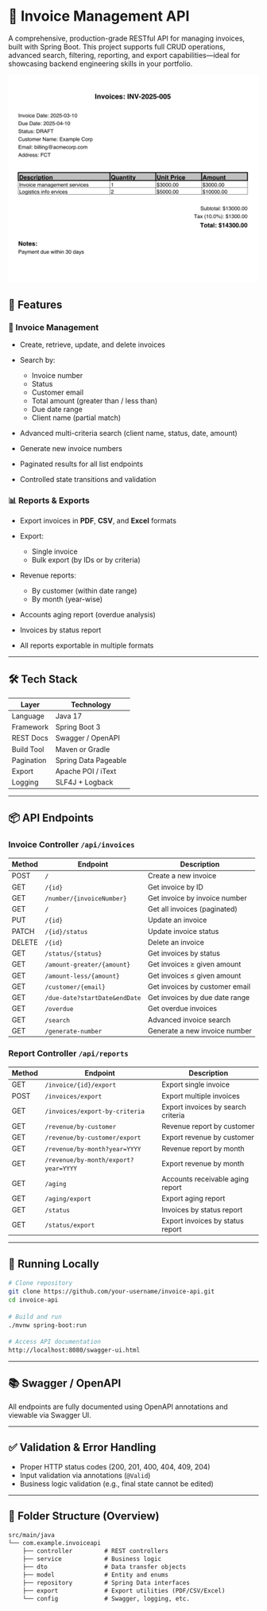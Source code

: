 # 📄 Invoice Management API

A comprehensive, production-grade RESTful API for managing invoices, built with Spring Boot. This project supports full CRUD operations, advanced search, filtering, reporting, and export capabilities—ideal for showcasing backend engineering skills in your portfolio.

<img src='./screenshot%20.png' title='screenshot'  alt='screenshot'/>

## 🚀 Features

### 🔧 Invoice Management

* Create, retrieve, update, and delete invoices
* Search by:

  * Invoice number
  * Status
  * Customer email
  * Total amount (greater than / less than)
  * Due date range
  * Client name (partial match)
* Advanced multi-criteria search (client name, status, date, amount)
* Generate new invoice numbers
* Paginated results for all list endpoints
* Controlled state transitions and validation

### 📊 Reports & Exports

* Export invoices in **PDF**, **CSV**, and **Excel** formats
* Export:

  * Single invoice
  * Bulk export (by IDs or by criteria)
* Revenue reports:

  * By customer (within date range)
  * By month (year-wise)
* Accounts aging report (overdue analysis)
* Invoices by status report
* All reports exportable in multiple formats

---

## 🛠️ Tech Stack

| Layer      | Technology                   |
| ---------- | ---------------------------- |
| Language   | Java 17                      |
| Framework  | Spring Boot 3                |
| REST Docs  | Swagger / OpenAPI            |
| Build Tool | Maven or Gradle              |
| Pagination | Spring Data Pageable         |
| Export     | Apache POI / iText |
| Logging    | SLF4J + Logback              |

---

## 📦 API Endpoints

### Invoice Controller `/api/invoices`

| Method | Endpoint                      | Description                    |
| ------ | ----------------------------- | ------------------------------ |
| POST   | `/`                           | Create a new invoice           |
| GET    | `/{id}`                       | Get invoice by ID              |
| GET    | `/number/{invoiceNumber}`     | Get invoice by invoice number  |
| GET    | `/`                           | Get all invoices (paginated)   |
| PUT    | `/{id}`                       | Update an invoice              |
| PATCH  | `/{id}/status`                | Update invoice status          |
| DELETE | `/{id}`                       | Delete an invoice              |
| GET    | `/status/{status}`            | Get invoices by status         |
| GET    | `/amount-greater/{amount}`    | Get invoices ≥ given amount    |
| GET    | `/amount-less/{amount}`       | Get invoices ≤ given amount    |
| GET    | `/customer/{email}`           | Get invoices by customer email |
| GET    | `/due-date?startDate&endDate` | Get invoices by due date range |
| GET    | `/overdue`                    | Get overdue invoices           |
| GET    | `/search`                     | Advanced invoice search        |
| GET    | `/generate-number`            | Generate a new invoice number  |

### Report Controller `/api/reports`

| Method | Endpoint                             | Description                        |
| ------ | ------------------------------------ | ---------------------------------- |
| GET    | `/invoice/{id}/export`               | Export single invoice              |
| POST   | `/invoices/export`                   | Export multiple invoices           |
| GET    | `/invoices/export-by-criteria`       | Export invoices by search criteria |
| GET    | `/revenue/by-customer`               | Revenue report by customer         |
| GET    | `/revenue/by-customer/export`        | Export revenue by customer         |
| GET    | `/revenue/by-month?year=YYYY`        | Revenue report by month            |
| GET    | `/revenue/by-month/export?year=YYYY` | Export revenue by month            |
| GET    | `/aging`                             | Accounts receivable aging report   |
| GET    | `/aging/export`                      | Export aging report                |
| GET    | `/status`                            | Invoices by status report          |
| GET    | `/status/export`                     | Export invoices by status report   |

---

## 🧪 Running Locally

```bash
# Clone repository
git clone https://github.com/your-username/invoice-api.git
cd invoice-api

# Build and run
./mvnw spring-boot:run

# Access API documentation
http://localhost:8080/swagger-ui.html
```

---

## 📚 Swagger / OpenAPI

All endpoints are fully documented using OpenAPI annotations and viewable via Swagger UI.

---

## ✅ Validation & Error Handling

* Proper HTTP status codes (200, 201, 400, 404, 409, 204)
* Input validation via annotations (`@Valid`)
* Business logic validation (e.g., final state cannot be edited)

---

## 📂 Folder Structure (Overview)

```
src/main/java
└── com.example.invoiceapi
    ├── controller         # REST controllers
    ├── service            # Business logic
    ├── dto                # Data transfer objects
    ├── model              # Entity and enums
    ├── repository         # Spring Data interfaces
    ├── export             # Export utilities (PDF/CSV/Excel)
    └── config             # Swagger, logging, etc.
```

